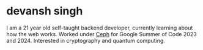 # devansh singh

I am a 21 year old self-taught backend developer, currently learning about how the web works. Worked under [Ceph](https://github.com/ceph) for Google Summer of Code 2023 and 2024. Interested in cryptography and quantum computing.
